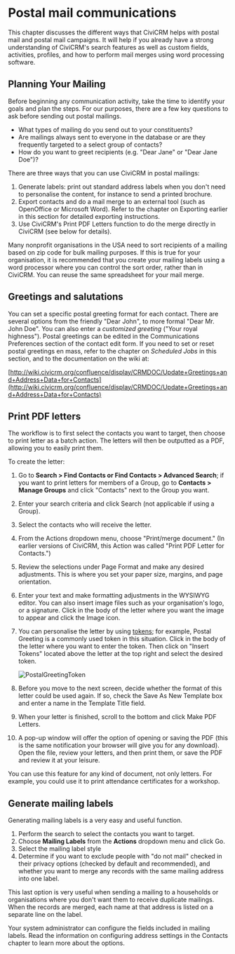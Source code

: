 # Postal mail communications

This chapter discusses the different ways that CiviCRM helps with postal
mail and postal mail campaigns. It will help if you already have a
strong understanding of CiviCRM's search features as well as custom
fields, activities, profiles, and how to perform mail merges using word
processing software.

## Planning Your Mailing

Before beginning any communication activity, take the time to identify
your goals and plan the steps. For our purposes, there are a few key
questions to ask before sending out postal mailings.

-   What types of mailing do you send out to your constituents?
-   Are mailings always sent to everyone in the database or are they
    frequently targeted to a select group of contacts?
-   How do you want to greet recipients (e.g. "Dear Jane" or "Dear Jane
    Doe")?

There are three ways that you can use CiviCRM in postal mailings:

1.  Generate labels: print out standard address labels when you don't
    need to personalise the content, for instance to send a printed
    brochure.
2.  Export contacts and do a mail merge to an external tool (such as
    OpenOffice or Microsoft Word). Refer to the chapter on Exporting
    earlier in this section for detailed exporting instructions. 
3.  Use CiviCRM's Print PDF Letters function to do the merge directly in
    CiviCRM (see below for details).

Many nonprofit organisations in the USA need to sort recipients of a
mailing based on zip code for bulk mailing purposes. If this is true for
your organisation, it is recommended that you create your mailing labels
using a word processor where you can control the sort order, rather than
in CiviCRM. You can reuse the same spreadsheet for your mail merge.

## Greetings and salutations

You can set a specific postal greeting format for each contact. There
are several options from the friendly "Dear John", to more formal "Dear
Mr. John Doe". You can also enter a *customized greeting* ("Your royal
highness"). Postal greetings can be edited in the Communications
Preferences section of the contact edit form. If you need to set or
reset postal greetings en mass, refer to the chapter on *Scheduled Jobs*
in this section, and to the documentation on the wiki at:

[http://wiki.civicrm.org/confluence/display/CRMDOC/Update+Greetings+and+Address+Data+for+Contacts](http://wiki.civicrm.org/confluence/display/CRMDOC/Update+Greetings+and+Address+Data+for+Contacts)


## Print PDF letters

The workflow is to first select the contacts you want to target, then
choose to print letter as a batch action. The letters will then be
outputted as a PDF, allowing you to easily print them.

To create the letter:

1.  Go to **Search > Find Contacts or Find Contacts > Advanced
    Search**; if you want to print letters for members of a Group, go
    to **Contacts > Manage Groups** and click "Contacts" next to the
    Group you want.
2.  Enter your search criteria and click Search (not applicable if using
    a Group).
3.  Select the contacts who will receive the letter.
4.  From the Actions dropdown menu, choose "Print/merge document."
    (In earlier versions of CiviCRM, this Action was called "Print PDF
    Letter for Contacts.")
5.  Review the selections under Page Format and make any desired
    adjustments. This is where you set your paper size, margins, and
    page orientation. 
6.  Enter your text and make formatting adjustments in the WYSIWYG
    editor. You can also insert image files such as your organisation's
    logo, or a signature. Click in the body of the letter where you want
    the image to appear and click the Image icon. 
7.  You can personalise the letter by using [tokens](/common-workflows/tokens-and-mail-merge.md); for example, Postal
    Greeting is a commonly used token in this situation. Click in the
    body of the letter where you want to enter the token. Then click on
    "Insert Tokens" located above the letter at the top right and select
    the desired token.

    ![PostalGreetingToken](/img/CiviCRM_update-CiviCore-PostalGreetingToken-en.png "PostalGreetingToken")

8.  Before you move to the next screen, decide whether the format of
    this letter could be used again. If so, check the Save As New
    Template box and enter a name in the Template Title field.
9.  When your letter is finished, scroll to the bottom and click Make
    PDF Letters.
10. A pop-up window will offer the option of opening or saving the PDF
    (this is the same notification your browser will give you for any
    download). Open the file, review your letters, and then print them,
    or save the PDF and review it at your leisure.

You can use this feature for any kind of document, not only letters. For
example, you could use it to print attendance certificates for a
workshop.

## Generate mailing labels

Generating mailing labels is a very easy and useful function.

1.  Perform the search to select the contacts you want to target.
2.  Choose **Mailing Labels** from the **Actions** dropdown menu and
    click Go.
3.  Select the mailing label style
4.  Determine if you want to exclude people with "do not mail" checked
    in their privacy options (checked by default and recommended), and
    whether you want to merge any records with the same mailing address
    into one label.

This last option is very useful when sending a mailing to a households
or organisations where you don't want them to receive duplicate
mailings. When the records are merged, each name at that address is
listed on a separate line on the label.

Your system administrator can configure the fields included in mailing
labels. Read the information on configuring address settings in the
Contacts chapter to learn more about the options.
